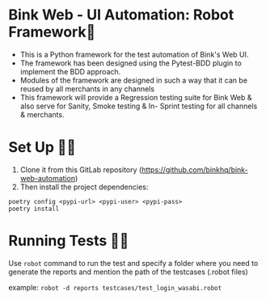 # Bink Web - UI Automation: Robot Framework🚀

- This is a Python framework for the test automation of Bink's Web UI.
- The framework has been designed using the Pytest-BDD plugin to implement the BDD approach.
- Modules of the framework are designed in such a way that it can be reused by all merchants in any channels
- This framework will provide a Regression testing suite for Bink Web & also serve for Sanity, Smoke testing & In- Sprint testing for all channels & merchants.


# Set Up 🏋️‍♀️

1. Clone it from this GitLab repository (https://github.com/binkhq/bink-web-automation)
2. Then install the project dependencies:

```shell
poetry config <pypi-url> <pypi-user> <pypi-pass>
poetry install
```
# Running Tests 🏃‍♂️
Use ``robot`` command to run the test and specify a folder where you need
to generate the reports and mention the path of the testcases (.robot files)

example: ``robot -d reports testcases/test_login_wasabi.robot``
